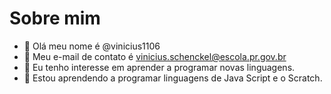 # Sobre mim

- 👋 Olá meu nome é @vinicius1106
- 👀 Meu e-mail de contato é vinicius.schenckel@escola.pr.gov.br
- 🌱 Eu tenho interesse em aprender a programar novas linguagens.
- 💞️ Estou aprendendo a programar linguagens de Java Script e o Scratch.
